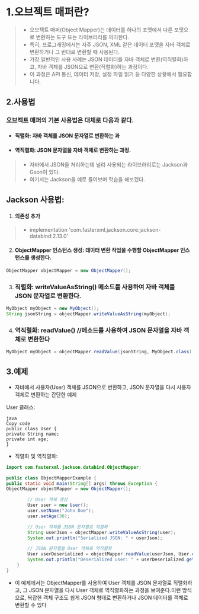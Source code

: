 # 1.오브젝트 매퍼란?
> * 오브젝트 매퍼(Object Mapper)는 데이터를 하나의 포맷에서 다른 포맷으로 변환하는 도구 또는 라이브러리를 의미한다.
> * 특히, 프로그래밍에서는 자주 JSON, XML 같은 데이터 포맷을 자바 객체로 변환하거나 그 반대로 변환할 때 사용된다.
> * 가장 일반적인 사용 사례는 JSON 데이터를 자바 객체로 변환(역직렬화)하고, 자바 객체를 JSON으로 변환(직렬화)하는 과정이다. 
> * 이 과정은 API 통신, 데이터 저장, 설정 파일 읽기 등 다양한 상황에서 필요합니다. 
## 2.사용법
### 오브젝트 매퍼의 기본 사용법은 대체로 다음과 같다.
* #### 직렬화: 자바 객체를 JSON 문자열로 변환하는 과
* #### 역직렬화: JSON 문자열을 자바 객체로 변환하는 과정.
> * 자바에서 JSON을 처리하는데 널리 사용되는 라이브러리로는 Jackson과 Gson이 있다.
> * 여기서는 Jackson을 예로 들어보며 학습을 해보겠다.
## Jackson 사용법:
1. #### 의존성 추가
> * implementation 'com.fasterxml.jackson.core:jackson-databind:2.13.0'
2. #### ObjectMapper 인스턴스 생성: 데이터 변환 작업을 수행할 ObjectMapper 인스턴스를 생성한다.
```java
ObjectMapper objectMapper = new ObjectMapper();
```
3. ### 직렬화: writeValueAsString() 메소드를 사용하여 자바 객체를 JSON 문자열로 변환한다.
```java
MyObject myObject = new MyObject();
String jsonString = objectMapper.writeValueAsString(myObject);
```
4. ### 역직렬화: readValue() //메소드를 사용하여 JSON 문자열을 자바 객체로 변환한다
```java
MyObject myObject = objectMapper.readValue(jsonString, MyObject.class);
```
## 3.예제
* 자바에서 사용자(User) 객체를 JSON으로 변환하고, JSON 문자열을 다시 사용자 객체로 변환하는 간단한 예제

User 클래스:
```jave
java
Copy code
public class User {
private String name;
private int age;
}
```
* 직렬화 및 역직렬화:
```java
import com.fasterxml.jackson.databind.ObjectMapper;

public class ObjectMapperExample {
public static void main(String[] args) throws Exception {
ObjectMapper objectMapper = new ObjectMapper();

        // User 객체 생성
        User user = new User();
        user.setName("John Doe");
        user.setAge(30);

        // User 객체를 JSON 문자열로 직렬화
        String userJson = objectMapper.writeValueAsString(user);
        System.out.println("Serialized JSON: " + userJson);

        // JSON 문자열을 User 객체로 역직렬화
        User userDeserialized = objectMapper.readValue(userJson, User.class);
        System.out.println("Deserialized user: " + userDeserialized.getName() + ", Age: " + userDeserialized.getAge());
    }
}
```
* 이 예제에서는 ObjectMapper를 사용하여 User 객체를 JSON 문자열로 직렬화하고, 그 JSON 문자열을 다시 User 객체로 역직렬화하는 과정을 보여준다.이런 방식으로, 복잡한 객체 구조도 쉽게 JSON 형태로 변환하거나 JSON 데이터를 객체로 변환할 수 있다








